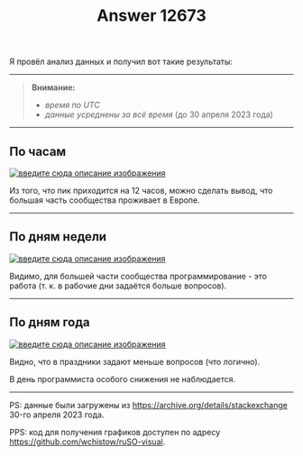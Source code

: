 ﻿---
title: "Answer 12673"
se.owner.user_id: 507426
se.owner.display_name: "wchistow"
se.owner.link: "https://ru.meta.stackoverflow.com/users/507426/wchistow"
se.answer_id: 12673
se.question_id: 12672
se.post_type: answer
se.is_accepted: False
---
<p>Я провёл анализ данных и получил вот такие результаты:</p>
<hr />
<blockquote>
<p><strong>Внимание:</strong></p>
<ul>
<li><em>время по UTC</em></li>
<li><em>данные усреднены за всё время</em> (до 30 апреля 2023 года)</li>
</ul>
</blockquote>
<hr />
<h2>По часам</h2>
<p><a href="https://i.stack.imgur.com/9MyNu.png" rel="nofollow noreferrer"><img src="https://i.stack.imgur.com/9MyNu.png" alt="введите сюда описание изображения" /></a></p>
<p>Из того, что пик приходится на 12 часов, можно сделать вывод, что большая часть сообщества проживает в Европе.</p>
<hr />
<h2>По дням недели</h2>
<p><a href="https://i.stack.imgur.com/cXDaP.png" rel="nofollow noreferrer"><img src="https://i.stack.imgur.com/cXDaP.png" alt="введите сюда описание изображения" /></a></p>
<p>Видимо, для большей части сообщества программирование - это работа (т. к. в рабочие дни задаётся больше вопросов).</p>
<hr />
<h2>По дням года</h2>
<p><a href="https://i.stack.imgur.com/JPT4N.png" rel="nofollow noreferrer"><img src="https://i.stack.imgur.com/JPT4N.png" alt="введите сюда описание изображения" /></a></p>
<p>Видно, что в праздники задают меньше вопросов (что логично).</p>
<p>В день программиста особого снижения не наблюдается.</p>
<hr />
<p>PS: данные были загружены из <a href="https://archive.org/details/stackexchange" rel="nofollow noreferrer">https://archive.org/details/stackexchange</a> 30-го апреля 2023 года.</p>
<p>PPS: код для получения графиков доступен по адресу <a href="https://github.com/wchistow/ruSO-visual" rel="nofollow noreferrer">https://github.com/wchistow/ruSO-visual</a>.</p>
